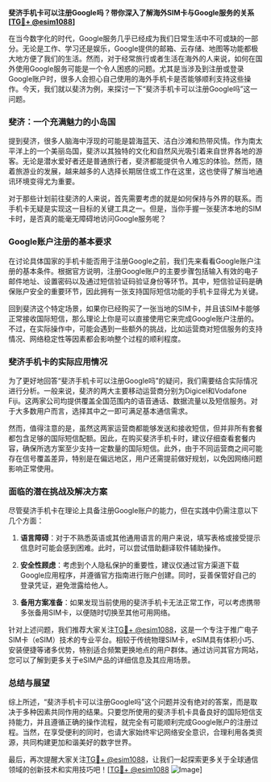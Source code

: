 **斐济手机卡可以注册Google吗？带你深入了解海外SIM卡与Google服务的关系[[TG💪+ @esim1088](https://t.me/s/esim1088)]**

在当今数字化的时代，Google服务几乎已经成为我们日常生活中不可或缺的一部分。无论是工作、学习还是娱乐，Google提供的邮箱、云存储、地图等功能都极大地方便了我们的生活。然而，对于经常旅行或者生活在海外的人来说，如何在国外使用Google服务可能是一个令人困惑的问题。尤其是当涉及到注册或登录Google账户时，很多人会担心自己使用的海外手机卡是否能够顺利支持这些操作。今天，我们就以斐济为例，来探讨一下“斐济手机卡可以注册Google吗”这一问题。

### 斐济：一个充满魅力的小岛国

提到斐济，很多人脑海中浮现的可能是碧海蓝天、洁白沙滩和热带风情。作为南太平洋上的一个美丽岛国，斐济以其独特的文化和自然风光吸引着来自世界各地的游客。无论是潜水爱好者还是普通旅行者，斐济都能提供令人难忘的体验。然而，随着旅游业的发展，越来越多的人选择长期居住或工作在这里，这也使得了解当地通讯环境变得尤为重要。

对于那些计划前往斐济的人来说，首先需要考虑的就是如何保持与外界的联系。而手机卡无疑是实现这一目标的关键工具之一。但是，当你手握一张斐济本地的SIM卡时，是否真的能毫无障碍地访问Google服务呢？

### Google账户注册的基本要求

在讨论具体国家的手机卡能否用于注册Google之前，我们先来看看Google账户注册的基本条件。根据官方说明，注册Google账户的主要步骤包括输入有效的电子邮件地址、设置密码以及通过短信验证码验证身份等环节。其中，短信验证码是确保账户安全的重要环节，因此拥有一张支持国际短信功能的手机卡显得尤为关键。

回到斐济这个特定场景，如果你已经购买了一张当地的SIM卡，并且该SIM卡能够正常接收国际短信，那么理论上你是可以直接使用它来完成Google账户注册的。不过，在实际操作中，可能会遇到一些额外的挑战，比如运营商对短信服务的支持情况、网络稳定性等因素都会影响整个过程的顺利程度。

### 斐济手机卡的实际应用情况

为了更好地回答“斐济手机卡可以注册Google吗”的疑问，我们需要结合实际情况进行分析。一般来说，斐济的两大主要移动运营商分别为Digicel和Vodafone Fiji。这两家公司均提供覆盖全国范围内的语音通话、数据流量以及短信服务。对于大多数用户而言，选择其中之一即可满足基本通信需求。

然而，值得注意的是，虽然这两家运营商都能够发送和接收短信，但并非所有套餐都包含足够的国际短信配额。因此，在购买斐济手机卡时，建议仔细查看套餐内容，确保所选方案至少支持一定数量的国际短信。此外，由于不同运营商之间可能存在信号覆盖差异，特别是在偏远地区，用户还需提前做好规划，以免因网络问题影响正常使用。

### 面临的潜在挑战及解决方案

尽管斐济手机卡在理论上具备注册Google账户的能力，但在实践中仍需注意以下几个方面：

1. **语言障碍**：对于不熟悉英语或其他通用语言的用户来说，填写表格或接受提示信息时可能会感到困难。此时，可以尝试借助翻译软件辅助操作。
   
2. **安全性顾虑**：考虑到个人隐私保护的重要性，建议仅通过官方渠道下载Google应用程序，并遵循官方指南进行账户创建。同时，妥善保管好自己的登录凭证，避免泄露给他人。
   
3. **备用方案准备**：如果发现当前使用的斐济手机卡无法正常工作，可以考虑携带多张备用SIM卡，以便随时切换至其他可用网络。

针对上述问题，我们推荐大家关注[TG💪+ @esim1088](https://t.me/s/esim1088)，这是一个专注于推广电子SIM卡（eSIM）技术的专业平台。相较于传统物理SIM卡，eSIM具有体积小巧、安装便捷等诸多优势，特别适合频繁更换地点的用户群体。通过访问其官方网站，您可以了解到更多关于eSIM产品的详细信息及其应用场景。

### 总结与展望

综上所述，“斐济手机卡可以注册Google吗”这个问题并没有绝对的答案，而是取决于多种因素共同作用的结果。只要您所使用的斐济手机卡具备良好的国际短信支持能力，并且遵循正确的操作流程，就完全有可能顺利完成Google账户的注册过程。当然，在享受便利的同时，也请大家始终牢记网络安全意识，合理利用各类资源，共同构建更加和谐美好的数字世界。

最后，再次提醒大家关注[TG💪+ @esim1088](https://t.me/s/esim1088)，让我们一起探索更多关于全球通信领域的创新技术和实用技巧吧！[[TG💪+ @esim1088](https://t.me/s/esim1088) ![Image](https://i.postimg.cc/4NQfJmqS/Snipaste-2025-05-13-00-14-12.png)]